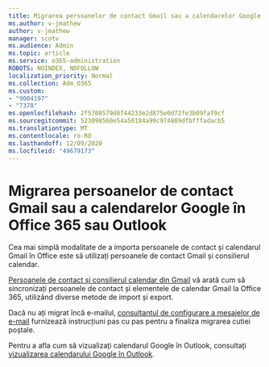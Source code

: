 ```yaml
---
title: Migrarea persoanelor de contact Gmail sau a calendarelor Google în Office 365 sau Outlook
ms.author: v-jmathew
author: v-jmathew
manager: scotv
ms.audience: Admin
ms.topic: article
ms.service: o365-administration
ROBOTS: NOINDEX, NOFOLLOW
localization_priority: Normal
ms.collection: Adm_O365
ms.custom:
- "9004197"
- "7378"
ms.openlocfilehash: 2f5708579d8f44233e2d875e0d72fe3b09faf9cf
ms.sourcegitcommit: 523098560e54a50184a99c974809dfbfffadacb5
ms.translationtype: MT
ms.contentlocale: ro-RO
ms.lasthandoff: 12/09/2020
ms.locfileid: "49679173"
---
```

# <a name="migrate-gmail-contacts-or-google-calendars-to-office-365-or-outlook"></a>Migrarea persoanelor de contact Gmail sau a calendarelor Google în Office 365 sau Outlook

Cea mai simplă modalitate de a importa persoanele de contact și calendarul Gmail în Office este să utilizați persoanele de contact Gmail și consilierul calendar.

[Persoanele de contact și consilierul calendar din Gmail](https://go.microsoft.com/fwlink/?linkid=2134386) vă arată cum să sincronizați persoanele de contact și elementele de calendar Gmail la Office 365, utilizând diverse metode de import și export.

Dacă nu ați migrat încă e-mailul, [consultantul de configurare a mesajelor de e-mail](https://go.microsoft.com/fwlink/?linkid=2133951) furnizează instrucțiuni pas cu pas pentru a finaliza migrarea cutiei poștale.

Pentru a afla cum să vizualizați calendarul Google în Outlook, consultați [vizualizarea calendarului Google în Outlook](https://go.microsoft.com/fwlink/?linkid=2083939).
